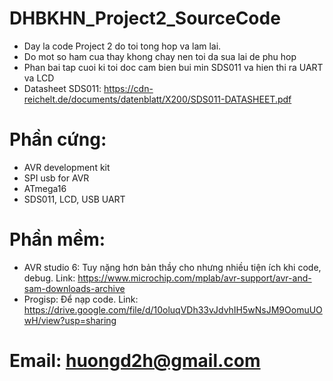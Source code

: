 # DHBKHN_Project2_SourceCode
- Day la code Project 2 do toi tong hop va lam lai.
- Do mot so ham cua thay khong chay nen toi da sua lai de phu hop
- Phan bai tap cuoi ki toi doc cam bien bui min SDS011 va hien thi ra UART va LCD
- Datasheet SDS011: https://cdn-reichelt.de/documents/datenblatt/X200/SDS011-DATASHEET.pdf
# Phần cứng:
- AVR development kit
- SPI usb for AVR
- ATmega16 
- SDS011, LCD, USB UART
# Phần mềm:
- AVR studio 6: Tuy nặng hơn bản thầy cho nhưng nhiều tiện ích khi code, debug.
  Link: https://www.microchip.com/mplab/avr-support/avr-and-sam-downloads-archive
- Progisp: Để nạp code.
  Link: https://drive.google.com/file/d/10oluqVDh33vJdvhIH5wNsJM9OomuUOwH/view?usp=sharing
# Email: huongd2h@gmail.com
